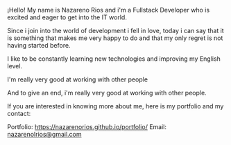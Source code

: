 ¡Hello! My name is Nazareno Rios and i'm a Fullstack Developer who is excited and eager to get into the IT world. 

Since i join into the world of development i fell in love, today i can say that it is something that makes me very happy to do and that my only regret is not having started before.

I like to be constantly learning new technologies and improving my English level. 

I'm really very good at working with other people

And to give an end, i'm really very good at working with other people.

If you are interested in knowing more about me, here is my portfolio and my contact:

Portfolio: https://nazarenorios.github.io/portfolio/
Email: nazarenolrios@gmail.com